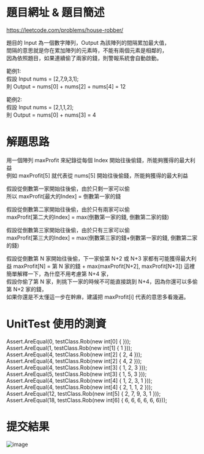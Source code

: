 # 題目網址 & 題目簡述  
https://leetcode.com/problems/house-robber/  
   
題目的 Input 為一個數字陣列，Output 為該陣列的間隔累加最大值，  
間隔的意思就是你在累加陣列的元素時，不能有兩個元素是相鄰的，    
因為依照題目，如果連續偷了兩家的錢，則警報系統會自動啟動。  

範例1:  
假設 Input nums = [2,7,9,3,1];  
則 Output = nums[0] + nums[2] + nums[4] = 12  

範例2:  
假設 Input nums = [2,1,1,2];  
則 Output = nums[0] + nums[3] = 4  
  
# 解題思路  
用一個陣列 maxProfit 來紀錄從每個 Index 開始往後偷錢，所能夠獲得的最大利益  
例如 maxProfit[5] 就代表從 nums[5] 開始往後偷錢，所能夠獲得的最大利益  

假設從倒數第一家開始往後偷，由於只剩一家可以偷  
所以 maxProfit[最大的Index] = 倒數第一家的錢     

假設從倒數第二家開始往後偷，由於只有兩家可以偷    
maxProfit[第二大的Index] = max(倒數第一家的錢, 倒數第二家的錢)  

假設從倒數第三家開始往後偷，由於只有三家可以偷  
maxProfit[第三大的Index] = max(倒數第三家的錢+倒數第一家的錢, 倒數第二家的錢)  

假設從倒數第 N 家開始往後偷，下一家偷第 N+2 或 N+3 家都有可能獲得最大利益
maxProfit[N] = 第 N 家的錢 + max(maxProfit[N+2], maxProfit[N+3])
這裡簡單解釋一下，為什麼不用考慮第 N+4 家，  
假設你偷了第 N 家，則挑下一家的時候不可能直接跳到 N+4，因為你還可以多偷第 N+2 家的錢，   
如果你還是不太懂這一步在幹麻，建議把 maxProfit[i] 代表的意思多看幾遍。  

# UnitTest 使用的測資  
Assert.AreEqual(0,  testClass.Rob(new int[0] {  }));  
Assert.AreEqual(1,  testClass.Rob(new int[1] { 1 }));  
Assert.AreEqual(4,  testClass.Rob(new int[2] { 2, 4 }));  
Assert.AreEqual(4,  testClass.Rob(new int[2] { 4, 2 }));  
Assert.AreEqual(4,  testClass.Rob(new int[3] { 1, 2, 3 }));  
Assert.AreEqual(5,  testClass.Rob(new int[3] { 1, 5, 3 }));  
Assert.AreEqual(4,  testClass.Rob(new int[4] { 1, 2, 3, 1 }));  
Assert.AreEqual(4,  testClass.Rob(new int[4] { 2, 1, 1, 2 }));  
Assert.AreEqual(12, testClass.Rob(new int[5] { 2, 7, 9, 3, 1 }));  
Assert.AreEqual(18, testClass.Rob(new int[6] { 6, 6, 6, 6, 6, 6}));  
  
# 提交結果  
![image](https://github.com/Jacky20200711/LeetCodeWithUnitTest/blob/master/Q198(House%20Robber)/SuccessShot.PNG?raw=true)
&emsp;
&emsp;
